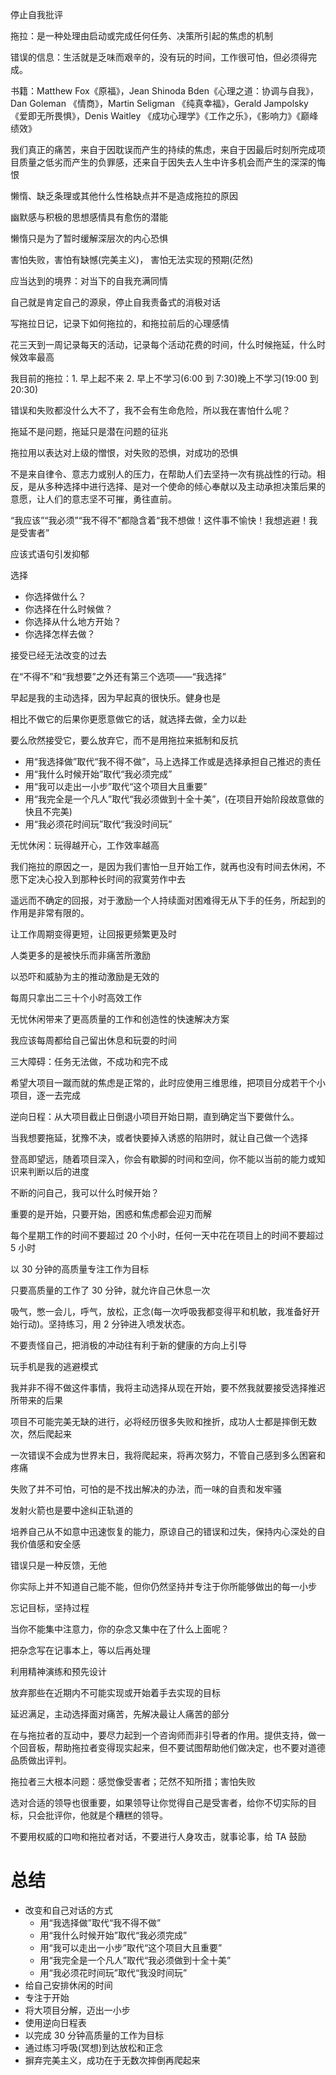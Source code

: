 停止自我批评

拖拉：是一种处理由启动或完成任何任务、决策所引起的焦虑的机制

错误的信息：生活就是乏味而艰辛的，没有玩的时间，工作很可怕，但必须得完成。

书籍：Matthew Fox《原福》，Jean Shinoda Bden《心理之道：协调与自我》，Dan Goleman 《情商》，Martin Seligman 《纯真幸福》，Gerald Jampolsky 《爱即无所畏惧》，Denis Waitley 《成功心理学》《工作之乐》，《影响力》《巅峰绩效》

我们真正的痛苦，来自于因耽误而产生的持续的焦虑，来自于因最后时刻所完成项目质量之低劣而产生的负罪感，还来自于因失去人生中许多机会而产生的深深的悔恨

懒惰、缺乏条理或其他什么性格缺点并不是造成拖拉的原因

幽默感与积极的思想感情具有愈伤的潜能

懒惰只是为了暂时缓解深层次的内心恐惧

害怕失败，害怕有缺憾(完美主义)， 害怕无法实现的预期(茫然)

应当达到的境界：对当下的自我充满同情

自己就是肯定自己的源泉，停止自我责备式的消极对话

写拖拉日记，记录下如何拖拉的，和拖拉前后的心理感情

花三天到一周记录每天的活动，记录每个活动花费的时间，什么时候拖延，什么时候效率最高

我目前的拖拉：1. 早上起不来 2. 早上不学习(6:00 到 7:30)晚上不学习(19:00 到 20:30)

错误和失败都没什么大不了，我不会有生命危险，所以我在害怕什么呢？

拖延不是问题，拖延只是潜在问题的征兆

拖拉用以表达对上级的憎恨，对失败的恐惧，对成功的恐惧

不是来自律令、意志力或别人的压力，在帮助人们去坚持一次有挑战性的行动。相反，是从多种选择中进行选择、是对一个使命的倾心奉献以及主动承担决策后果的意愿，让人们的意志坚不可摧，勇往直前。

“我应该”“我必须”“我不得不”都隐含着“我不想做！这件事不愉快！我想逃避！我是受害者”

应该式语句引发抑郁

选择

- 你选择做什么？
- 你选择在什么时候做？
- 你选择从什么地方开始？
- 你选择怎样去做？

接受已经无法改变的过去

在“不得不”和“我想要”之外还有第三个选项——“我选择”

早起是我的主动选择，因为早起真的很快乐。健身也是

相比不做它的后果你更愿意做它的话，就选择去做，全力以赴

要么欣然接受它，要么放弃它，而不是用拖拉来抵制和反抗

- 用“我选择做”取代“我不得不做”，马上选择工作或是选择承担自己推迟的责任
- 用“我什么时候开始”取代“我必须完成”
- 用“我可以走出一小步”取代“这个项目大且重要”
- 用“我完全是一个凡人”取代“我必须做到十全十美”，(在项目开始阶段故意做的快且不完美)
- 用“我必须花时间玩”取代“我没时间玩”

无忧休闲：玩得越开心，工作效率越高

我们拖拉的原因之一，是因为我们害怕一旦开始工作，就再也没有时间去休闲，不愿下定决心投入到那种长时间的寂寞劳作中去

遥远而不确定的回报，对于激励一个人持续面对困难得无从下手的任务，所起到的作用是非常有限的。

让工作周期变得更短，让回报更频繁更及时

人类更多的是被快乐而非痛苦所激励

以恐吓和威胁为主的推动激励是无效的

每周只拿出二三十个小时高效工作

无忧休闲带来了更高质量的工作和创造性的快速解决方案

我应该每周都给自己留出休息和玩耍的时间

三大障碍：任务无法做，不成功和完不成

希望大项目一蹴而就的焦虑是正常的，此时应使用三维思维，把项目分成若干个小项目，逐一去完成

逆向日程：从大项目截止日倒退小项目开始日期，直到确定当下要做什么。

当我想要拖延，犹豫不决，或者快要掉入诱惑的陷阱时，就让自己做一个选择

登高即望远，随着项目深入，你会有歇脚的时间和空间，你不能以当前的能力或知识来判断以后的进度

不断的问自己，我可以什么时候开始？

重要的是开始，只要开始，困惑和焦虑都会迎刃而解

每个星期工作的时间不要超过 20 个小时，任何一天中花在项目上的时间不要超过 5 小时

以 30 分钟的高质量专注工作为目标

只要高质量的工作了 30 分钟，就允许自己休息一次

吸气，憋一会儿，呼气，放松，正念(每一次呼吸我都变得平和机敏，我准备好开始行动)。坚持练习，用 2 分钟进入喷发状态。

不要责怪自己，把消极的冲动往有利于新的健康的方向上引导

玩手机是我的逃避模式

我并非不得不做这件事情，我将主动选择从现在开始，要不然我就要接受选择推迟所带来的后果

项目不可能完美无缺的进行，必将经历很多失败和挫折，成功人士都是摔倒无数次，然后爬起来

一次错误不会成为世界末日，我将爬起来，将再次努力，不管自己感到多么困窘和疼痛

失败了并不可怕，可怕的是不找出解决的办法，而一味的自责和发牢骚

发射火箭也是要中途纠正轨道的

培养自己从不如意中迅速恢复的能力，原谅自己的错误和过失，保持内心深处的自我价值感和安全感

错误只是一种反馈，无他

你实际上并不知道自己能不能，但你仍然坚持并专注于你所能够做出的每一小步

忘记目标，坚持过程

当你不能集中注意力，你的杂念又集中在了什么上面呢？

把杂念写在记事本上，等以后再处理

利用精神演练和预先设计

放弃那些在近期内不可能实现或开始着手去实现的目标

延迟满足，主动选择面对痛苦，先解决最让人痛苦的部分

在与拖拉者的互动中，要尽力起到一个咨询师而非引导者的作用。提供支持，做一个回音板，帮助拖拉者变得现实起来，但不要试图帮助他们做决定，也不要对道德品质做出评判。

拖拉者三大根本问题：感觉像受害者；茫然不知所措；害怕失败

选对合适的领导也很重要，如果领导让你觉得自己是受害者，给你不切实际的目标，只会批评你，他就是个糟糕的领导。

不要用权威的口吻和拖拉者对话，不要进行人身攻击，就事论事，给 TA 鼓励

# 总结

- 改变和自己对话的方式
  - 用“我选择做”取代“我不得不做”
  - 用“我什么时候开始”取代“我必须完成”
  - 用“我可以走出一小步”取代“这个项目大且重要”
  - 用“我完全是一个凡人”取代“我必须做到十全十美”
  - 用“我必须花时间玩”取代“我没时间玩”
- 给自己安排休闲的时间
- 专注于开始
- 将大项目分解，迈出一小步
- 使用逆向日程表
- 以完成 30 分钟高质量的工作为目标
- 通过练习呼吸(冥想)到达放松和正念
- 摒弃完美主义，成功在于无数次摔倒再爬起来
